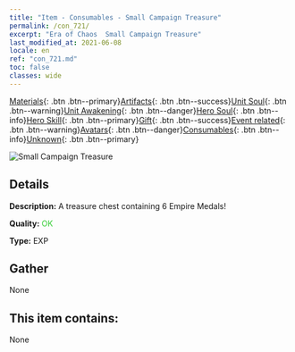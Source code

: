 ```yaml
---
title: "Item - Consumables - Small Campaign Treasure"
permalink: /con_721/
excerpt: "Era of Chaos  Small Campaign Treasure"
last_modified_at: 2021-06-08
locale: en
ref: "con_721.md"
toc: false
classes: wide
---
```

 [Materials](/Items/){: .btn .btn--primary}[Artifacts](/Items/Artifacts/){: .btn .btn--success}[Unit Soul](/Items/UnitSoul/){: .btn .btn--warning}[Unit Awakening](/Items/UnitAwakening/){: .btn .btn--danger}[Hero Soul](/Items/HeroSoul/){: .btn .btn--info}[Hero Skill](/Items/HeroSkill/){: .btn .btn--primary}[Gift](/Items/Gift/){: .btn .btn--success}[Event related](/Items/Events/){: .btn .btn--warning}[Avatars](/Items/Avatars/){: .btn .btn--danger}[Consumables](/Items/Consumables/){: .btn .btn--info}[Unknown](/Items/Unknown/){: .btn .btn--primary}

 ![Small Campaign Treasure](/images/t/i_505.png)

## Details
 **Description:** A treasure chest containing 6 Empire Medals!

 **Quality:** <span style="color: #32CD32">OK</span>

 **Type:** EXP

## Gather

  None

## This item contains:

  None

